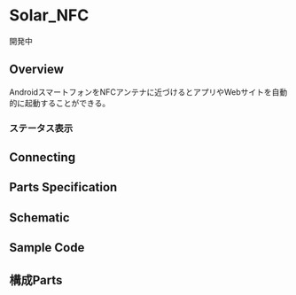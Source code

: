 # Solar_NFC

開発中

<!--COLORME-->

## Overview

AndroidスマートフォンをNFCアンテナに近づけるとアプリやWebサイトを自動的に起動することができる。

### ステータス表示

## Connecting

## Parts Specification

## Schematic

## Sample Code

## 構成Parts
